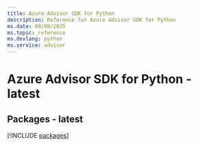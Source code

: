 ```yaml
---
title: Azure Advisor SDK for Python
description: Reference for Azure Advisor SDK for Python
ms.date: 09/09/2025
ms.topic: reference
ms.devlang: python
ms.service: advisor
---
```

# Azure Advisor SDK for Python - latest
## Packages - latest
[!INCLUDE [packages](advisor-index.md)]